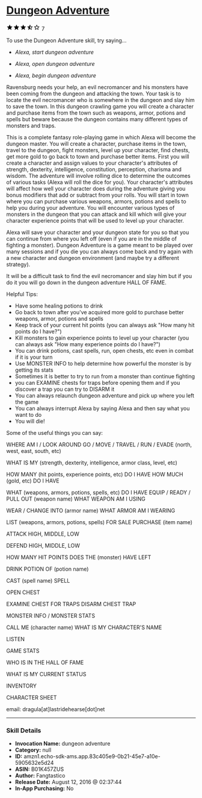 # [Dungeon Adventure](http://alexa.amazon.com/#skills/amzn1.echo-sdk-ams.app.83c405e9-0b21-45e7-a10e-5905632e5d24)
![3.3 stars](../../images/ic_star_black_18dp_1x.png)![3.3 stars](../../images/ic_star_black_18dp_1x.png)![3.3 stars](../../images/ic_star_black_18dp_1x.png)![3.3 stars](../../images/ic_star_half_black_18dp_1x.png)![3.3 stars](../../images/ic_star_border_black_18dp_1x.png) 7

To use the Dungeon Adventure skill, try saying...

* *Alexa, start dungeon adventure*

* *Alexa, open dungeon adventure*

* *Alexa, begin dungeon adventure*

Ravensburg needs your help, an evil necromancer and his monsters have been coming from the dungeon and attacking the town. Your task is to locate the evil necromancer who is somewhere in the dungeon and slay him to save the town. In this dungeon crawling game you will create a character and purchase items from the town such as weapons, armor, potions and spells but beware because the dungeon contains many different types of monsters and traps.

This is a complete fantasy role-playing game in which Alexa will become the dungeon master. You will create a character, purchase items in the town, travel to the dungeon, fight monsters, level up your character, find chests, get more gold to go back to town and purchase better items. First you will create a character and assign values to your character's attributes of strength, dexterity, intelligence, constitution, perception, charisma and wisdom. The adventure will involve rolling dice to determine the outcomes of various tasks (Alexa will roll the dice for you). Your character's attributes will affect how well your character does during the adventure giving you bonus modifiers that add or subtract from your rolls. You will start in town where you can purchase various weapons, armors, potions and spells to help you during your adventure. You will encounter various types of monsters in the dungeon that you can attack and kill which will give your character experience points that will be used to level up your character.

Alexa will save your character and your dungeon state for you so that you can continue from where you left off (even if you are in the middle of fighting a monster). Dungeon Adventure is a game meant to be played over many sessions and if you die you can always come back and try again with a new character and dungeon environment (and maybe try a different strategy).

It will be a difficult task to find the evil necromancer and slay him but if you do it you will go down in the dungeon adventure HALL OF FAME. 

Helpful Tips:

- Have some healing potions to drink
- Go back to town after you've acquired more gold to purchase better weapons, armor, potions and spells
- Keep track of your current hit points (you can always ask "How many hit points do I have?")
- Kill monsters to gain experience points to level up your character (you can always ask "How many experience points do I have?")
- You can drink potions, cast spells, run, open chests, etc even in combat if it is your turn
- Use MONSTER INFO to help determine how powerful the monster is by getting its stats
- Sometimes it is better to try to run from a monster than continue fighting
- you can EXAMINE chests for traps before opening them and if you discover a trap you can try to DISARM it
- You can always relaunch dungeon adventure and pick up where you left the game
- You can always interrupt Alexa by saying Alexa and then say what you want to do
- You will die!

Some of the useful things you can say:

WHERE AM I / LOOK AROUND
GO / MOVE / TRAVEL / RUN / EVADE (north, west, east, south, etc)

WHAT IS MY (strength, dexterity, intelligence, armor class, level, etc)

HOW MANY (hit points, experience points, etc) DO I HAVE
HOW MUCH (gold, etc) DO I HAVE

WHAT (weapons, armors, potions, spells, etc) DO I HAVE
EQUIP / READY / PULL OUT (weapon name)
WHAT WEAPON AM I USING

WEAR / CHANGE INTO (armor name)
WHAT ARMOR AM I WEARING

LIST (weapons, armors, potions, spells) FOR SALE
PURCHASE (item name)

ATTACK HIGH, MIDDLE, LOW

DEFEND HIGH, MIDDLE, LOW

HOW MANY HIT POINTS DOES THE (monster) HAVE LEFT

DRINK POTION OF (potion name)

CAST (spell name) SPELL

OPEN CHEST

EXAMINE CHEST FOR TRAPS
DISARM CHEST TRAP

MONSTER INFO / MONSTER STATS

CALL ME (character name)
WHAT IS MY CHARACTER'S NAME

LISTEN

GAME STATS

WHO IS IN THE HALL OF FAME

WHAT IS MY CURRENT STATUS

INVENTORY

CHARACTER SHEET

email: dragula[at]lastridehearse[dot]net

***

### Skill Details

* **Invocation Name:** dungeon adventure
* **Category:** null
* **ID:** amzn1.echo-sdk-ams.app.83c405e9-0b21-45e7-a10e-5905632e5d24
* **ASIN:** B01K457ZUS
* **Author:** Fangtastico
* **Release Date:** August 12, 2016 @ 02:37:44
* **In-App Purchasing:** No
